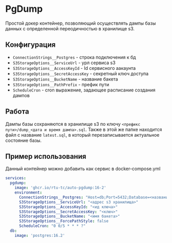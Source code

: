 # PgDump
Простой докер контейнер, позволяющий осуществлять дампы базы данных с определенной переодичностью в хранилище s3.

## Конфигурация
* `ConnectionStrings__Postgres` - строка подключения к бд
* `S3StorageOptions__ServiceUrl` - урл сервиса s3
* `S3StorageOptions__AccessKeyId` - Id сервисного аакаунта
* `S3StorageOptions__SecretAccessKey` - секретный ключ доступа
* `S3StorageOptions__BucketName` - название бакета
* `S3StorageOptions__PathPrefix` - префик пути
* `ScheduleCron` - cron выражение, задающее расписание создания дампов

## Работа
Дампы базы сохраняются в хранилище s3 по ключу `<префикс пути>/dump_<дата и время дампа>.sql`. Также в этой же папке находится файл с название `latest.sql`, в который перезаписывается актуальное состояние базы. 

## Пример использования
Данный контейнер можно добавить как сервис в docker-compose.yml
``` yml
services:
  pgdump:
    image: 'ghcr.io/rtu-tc/auto-pgdump:16-2'
    environment:
      ConnectionStrings__Postgres: "Host=db;Port=5432;Database=<название базы данных>;Username=<имя пользователя>;Password=<пароль>"
      S3StorageOptions__ServiceUrl: "<адрес s3 хранилища>"
      S3StorageOptions__AccessKeyId: "<ид ключа>"
      S3StorageOptions__SecretAccessKey: "<ключ>"
      S3StorageOptions__BucketName: "<имя бакета>"
      S3StorageOptions__ForcePathStyle: false
      ScheduleCron: "0 0/5 * * * ?"
  db:
    image: 'postgres:16.2'
```
